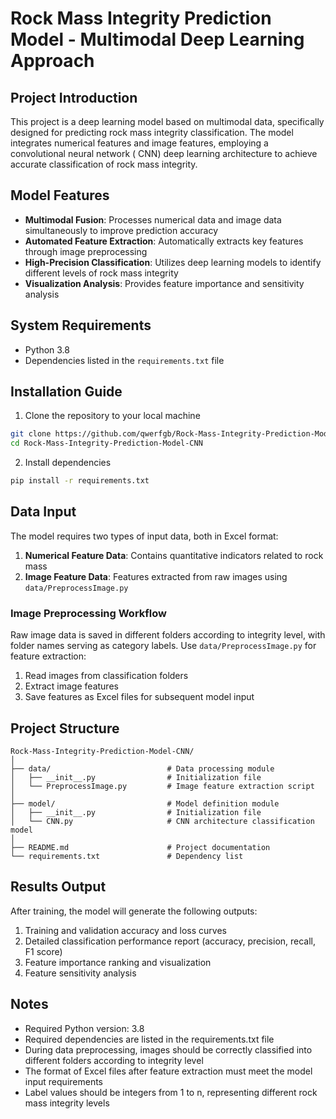 # Rock Mass Integrity Prediction Model - Multimodal Deep Learning Approach

## Project Introduction

This project is a deep learning model based on multimodal data, specifically designed for predicting rock mass integrity
classification. The model integrates numerical features and image features, employing a convolutional neural network (
CNN) deep learning architecture to achieve accurate classification of rock mass integrity.

## Model Features

- **Multimodal Fusion**: Processes numerical data and image data simultaneously to improve prediction accuracy
- **Automated Feature Extraction**: Automatically extracts key features through image preprocessing
- **High-Precision Classification**: Utilizes deep learning models to identify different levels of rock mass integrity
- **Visualization Analysis**: Provides feature importance and sensitivity analysis

## System Requirements

- Python 3.8
- Dependencies listed in the `requirements.txt` file

## Installation Guide

1. Clone the repository to your local machine

```bash
git clone https://github.com/qwerfgb/Rock-Mass-Integrity-Prediction-Model-CNN.git
cd Rock-Mass-Integrity-Prediction-Model-CNN
```

2. Install dependencies

```bash
pip install -r requirements.txt
```

## Data Input

The model requires two types of input data, both in Excel format:

1. **Numerical Feature Data**: Contains quantitative indicators related to rock mass
2. **Image Feature Data**: Features extracted from raw images using `data/PreprocessImage.py`

### Image Preprocessing Workflow

Raw image data is saved in different folders according to integrity level, with folder names serving as category labels.
Use `data/PreprocessImage.py` for feature extraction:

1. Read images from classification folders
2. Extract image features
3. Save features as Excel files for subsequent model input

## Project Structure

```
Rock-Mass-Integrity-Prediction-Model-CNN/
│
├── data/                          # Data processing module
│   ├── __init__.py                # Initialization file
│   └── PreprocessImage.py         # Image feature extraction script
│
├── model/                         # Model definition module
│   ├── __init__.py                # Initialization file
│   └── CNN.py                     # CNN architecture classification model
│
├── README.md                      # Project documentation
└── requirements.txt               # Dependency list
```

## Results Output

After training, the model will generate the following outputs:

1. Training and validation accuracy and loss curves
2. Detailed classification performance report (accuracy, precision, recall, F1 score)
3. Feature importance ranking and visualization
4. Feature sensitivity analysis

## Notes

- Required Python version: 3.8
- Required dependencies are listed in the requirements.txt file
- During data preprocessing, images should be correctly classified into different folders according to integrity level
- The format of Excel files after feature extraction must meet the model input requirements
- Label values should be integers from 1 to n, representing different rock mass integrity levels
